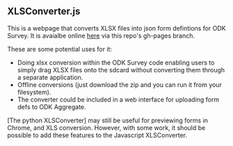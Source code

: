 XLSConverter.js
---------------

This is a webpage that converts XLSX files into json form defintions for ODK Survey.
It is avaialbe online [here](http://uw-ictd.github.com/XLSConverter.js/) via this repo's gh-pages branch.

These are some potential uses for it:

- Doing xlsx conversion within the ODK Survey code enabling users to simply drag XLSX files onto the sdcard
without converting them through a separate application.
- Offline conversions (just download the zip and you can run it from your filesystem).
- The converter could be included in a web interface for uploading form defs to ODK Aggregate.

[The python XLSConverter] may still be useful for previewing forms in Chrome, and XLS conversion.
However, with some work, it should be possible to add these features to the Javascript XLSConverter.

